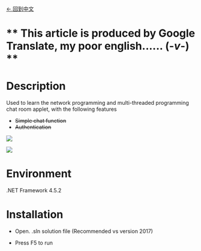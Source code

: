 [<- 回到中文](https://github.com/EldarYu/Chat)

# ** This article is produced by Google Translate, my poor english......   (-*v*-)  **

# Description
Used to learn the network programming and multi-threaded programming chat room applet, with the following features

 * ~~Simple chat function~~
 * ~~Authentication~~

![](http://omwwxwojn.bkt.clouddn.com/chatprogram_demoimg1.gif)

![](http://omwwxwojn.bkt.clouddn.com/chatprogram_demoimg2.gif)

# Environment

.NET Framework 4.5.2

# Installation

* Open. .sln solution file (Recommended vs version 2017)

* Press F5 to run